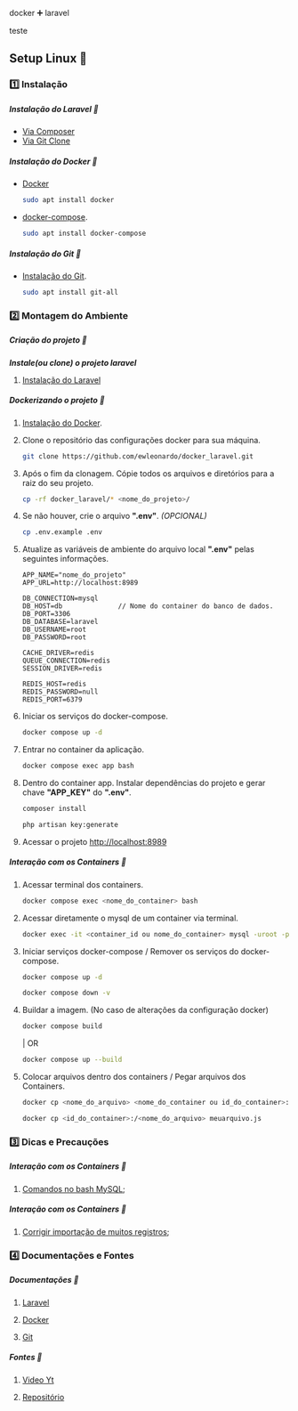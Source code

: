 docker ➕ laravel

<p text-align=center>
teste
</p>

## Setup Linux 🐧

### 1️⃣ Instalação

##### Instalação do Laravel 🔹

-   [Via Composer](https://laravel.com/docs/master#your-first-laravel-project)
-   [Via Git Clone](https://github.com/laravel/laravel)

##### Instalação do Docker 🔹

-   [Docker](https://docs.docker.com/desktop/install/linux-install/)
    ```sh
    sudo apt install docker
    ```
-   [docker-compose](https://docs.docker.com/compose/install/).
    ```sh
    sudo apt install docker-compose
    ```

##### Instalação do Git 🔹

-   [Instalação do Git](https://github.com/git-guides/install-git).
    ```sh
    sudo apt install git-all
    ```

### 2️⃣ Montagem do Ambiente

##### Criação do projeto 🔹

**_Instale(ou clone) o projeto laravel_**

1. [Instalação do Laravel](https://github.com/ewleonardo/docker_laravel/tree/main#instala%C3%A7%C3%A3o-do-laravel-)

##### Dockerizando o projeto 🔹

1. [Instalação do Docker](https://github.com/ewleonardo/docker_laravel/tree/main#instala%C3%A7%C3%A3o-do-docker-).
2. Clone o repositório das configurações docker para sua máquina.

    ```sh
    git clone https://github.com/ewleonardo/docker_laravel.git
    ```

3. Após o fim da clonagem. Cópie todos os arquivos e diretórios para a raiz do seu projeto.

    ```sh
    cp -rf docker_laravel/* <nome_do_projeto>/
    ```

4. Se não houver, crie o arquivo **".env"**. _(OPCIONAL)_

    ```sh
    cp .env.example .env
    ```

5. Atualize as variáveis de ambiente do arquivo local **".env"** pelas seguintes informações.

    ```
    APP_NAME="nome_do_projeto"
    APP_URL=http://localhost:8989

    DB_CONNECTION=mysql
    DB_HOST=db              // Nome do container do banco de dados.
    DB_PORT=3306
    DB_DATABASE=laravel
    DB_USERNAME=root
    DB_PASSWORD=root

    CACHE_DRIVER=redis
    QUEUE_CONNECTION=redis
    SESSION_DRIVER=redis

    REDIS_HOST=redis
    REDIS_PASSWORD=null
    REDIS_PORT=6379
    ```

6. Iniciar os serviços do docker-compose.

    ```sh
    docker compose up -d
    ```

7. Entrar no container da aplicação.

    ```sh
    docker compose exec app bash
    ```

8. Dentro do container app. Instalar dependências do projeto e gerar chave **"APP_KEY"** do **".env"**.

    ```sh
    composer install
    ```

    ```sh
    php artisan key:generate
    ```

9. Acessar o projeto
   [http://localhost:8989](http://localhost:8989)

##### Interação com os Containers 🔹

1.  Acessar terminal dos containers.

    ```sh
    docker compose exec <nome_do_container> bash
    ```

2.  Acessar diretamente o mysql de um container via terminal.

    ```sh
    docker exec -it <container_id ou nome_do_container> mysql -uroot -p
    ```

3.  Iniciar serviços docker-compose / Remover os serviços do docker-compose.
    ```sh
    docker compose up -d
    ```
    ```sh
    docker compose down -v
    ```
4.  Buildar a imagem. (No caso de alterações da configuração docker)
    ```sh
    docker compose build
    ```
    | OR
    ```sh
    docker compose up --build
    ```
5.  Colocar arquivos dentro dos containers / Pegar arquivos dos Containers.
    ```sh
    docker cp <nome_do_arquivo> <nome_do_container ou id_do_container>:/<pasta_do_container>
    ```
    ```sh
    docker cp <id_do_container>:/<nome_do_arquivo> meuarquivo.js
    ```

### 3️⃣ Dicas e Precauções

##### Interação com os Containers 🔹

1. [Comandos no bash MySQL](https://www.diegobrocanelli.com.br/mysql/comandos-basicos-mysql-no-terminal/);

##### Interação com os Containers 🔹

1. [Corrigir importação de muitos registros](https://pt.stackoverflow.com/questions/37520/erro-1153-do-mysql-got-a-packet-bigger-than-max-allowed-packet-bytes);

### 4️⃣ Documentações e Fontes

##### Documentações 🔹

1. [Laravel](https://laravel.com/)

2. [Docker](https://docs.docker.com/)

3. [Git](https://docs.github.com/pt)

##### Fontes 🔹

1. [Video Yt](https://www.youtube.com/watch?v=oz9K3jtFUvI)

2. [Repositório](https://github.com/especializati/setup-docker-laravel.git)
